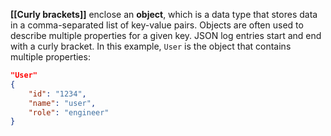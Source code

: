 **[[Curly brackets]]** enclose an **object**, which is a data type that stores data in a comma-separated list of key-value pairs. Objects are often used to describe multiple properties for a given key. JSON log entries start and end with a curly bracket. In this example, `User` is the object that contains multiple properties:

```JSON
"User" 
{  
	"id": "1234",  
	"name": "user", 
	"role": "engineer" 
}
```
